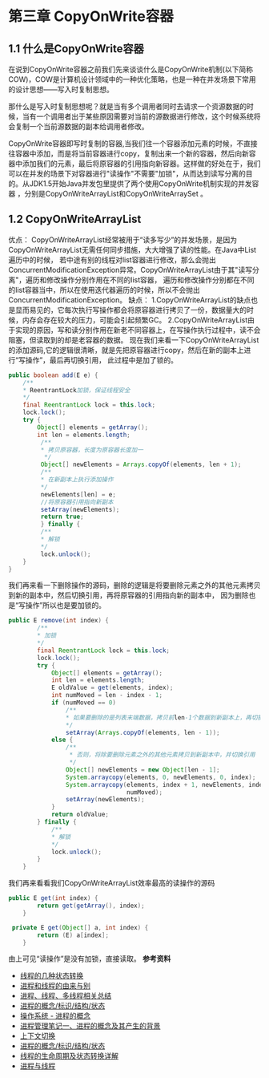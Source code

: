 # 第三章 CopyOnWrite容器

## 1.1 什么是CopyOnWrite容器
在说到CopyOnWrite容器之前我们先来谈谈什么是CopyOnWrite机制(以下简称COW)，COW是计算机设计领域中的一种优化策略，也是一种在并发场景下常用的设计思想——写入时复制思想。

那什么是写入时复制思想呢？就是当有多个调用者同时去请求一个资源数据的时候，当有一个调用者出于某些原因需要对当前的源数据进行修改，这个时候系统将会复制一个当前源数据的副本给调用者修改。	

CopyOnWrite容器即写时复制的容器,当我们往一个容器添加元素的时候，不直接往容器中添加，而是将当前容器进行copy，复制出来一个新的容器，然后向新容器中添加我们的元素，最后将原容器的引用指向新容器。这样做的好处在于，我们可以在并发的场景下对容器进行"读操作"不需要"加锁"，从而达到读写分离的目的。从JDK1.5开始Java并发包里提供了两个使用CopyOnWrite机制实现的并发容器 ，分别是CopyOnWriteArrayList和CopyOnWriteArraySet 。

## 1.2 CopyOnWriteArrayList
优点：
CopyOnWriteArrayList经常被用于“读多写少”的并发场景，是因为CopyOnWriteArrayList无需任何同步措施，大大增强了读的性能。在Java中List遍历中的时候，
若中途有别的线程对list容器进行修改，那么会抛出ConcurrentModificationException异常。CopyOnWriteArrayList由于其"读写分离"，遍历和修改操作分别作用在不同的list容器，
遍历和修改操作分别都在不同的list容器当中，所以在使用迭代器遍历的时候，所以不会抛出ConcurrentModificationException。
缺点：
1.CopyOnWriteArrayList的缺点也是显而易见的，它每次执行写操作都会将原容器进行拷贝了一份，数据量大的时候，内存会存在较大的压力，可能会引起频繁GC。
2.CopyOnWriteArrayList由于实现的原因，写和读分别作用在新老不同容器上，在写操作执行过程中，读不会阻塞，但读取到的却是老容器的数据。
现在我们来看一下CopyOnWriteArrayList的添加源码,它的逻辑很清晰，就是先把原容器进行copy，然后在新的副本上进行“写操作”，最后再切换引用，
此过程中是加了锁的。

~~~java
public boolean add(E e) {
    /**
    * ReentrantLock加锁，保证线程安全
    */
    final ReentrantLock lock = this.lock;
    lock.lock();
    try {
        Object[] elements = getArray();
        int len = elements.length;
         /**
         * 拷贝原容器，长度为原容器长度加一
          */
         Object[] newElements = Arrays.copyOf(elements, len + 1);
         /**
         * 在新副本上执行添加操作
         */
         newElements[len] = e;
         //将原容器引用指向新副本
         setArray(newElements);
         return true;
         } finally {
         /**
         * 解锁
         */
         lock.unlock();
    }
}
~~~        
我们再来看一下删除操作的源码，删除的逻辑是将要删除元素之外的其他元素拷贝到新的副本中，然后切换引用，再将原容器的引用指向新的副本中，
因为删除也是“写操作”所以也是要加锁的。 
~~~java
public E remove(int index) {
        /**
        * 加锁
        */
        final ReentrantLock lock = this.lock;
        lock.lock();
        try {
            Object[] elements = getArray();
            int len = elements.length;
            E oldValue = get(elements, index);
            int numMoved = len - index - 1;
            if (numMoved == 0)
                /**
                * 如果要删除的是列表末端数据，拷贝前len-1个数据到新副本上，再切换引用
                */
                setArray(Arrays.copyOf(elements, len - 1));
            else {
                /**
                 * 否则，将除要删除元素之外的其他元素拷贝到新副本中，并切换引用
                 */
                Object[] newElements = new Object[len - 1];
                System.arraycopy(elements, 0, newElements, 0, index);
                System.arraycopy(elements, index + 1, newElements, index,
                                 numMoved);
                setArray(newElements);
            }
            return oldValue;
        } finally {
            /**
            * 解锁
            */
            lock.unlock();
        }
    }
~~~   
我们再来看看我们CopyOnWriteArrayList效率最高的读操作的源码
~~~java
public E get(int index) {
        return get(getArray(), index);
    }
~~~
~~~java
 private E get(Object[] a, int index) {
        return (E) a[index];
    }
~~~
由上可见“读操作”是没有加锁，直接读取。
**参考资料**

- [线程的几种状态转换](http://www.cnblogs.com/jijijiefang/articles/7222955.html)
- [进程和线程的由来与别](https://blog.csdn.net/whl_program/article/details/70217354)
- [进程、线程、多线程相关总结](https://www.cnblogs.com/fuchongjundream/p/3829508.html)
- [进程的概念/标识/结构/状态](https://blog.csdn.net/derkampf/article/details/60477317)
- [操作系统 - 进程的概念](http://www.cnblogs.com/tianlangshu/p/5224178.html)
- [进程管理笔记一、进程的概念及其产生的背景](https://blog.csdn.net/xd_hebuters/article/details/79590441#一进程产生的背景)
- [上下文切换](http://ifeve.com/context-switch-definition/)
- [进程的概念/标识/结构/状态](https://blog.csdn.net/derkampf/article/details/60477317)
- [线程的生命周期及状态转换详解](https://blog.csdn.net/asdf_1024/article/details/78978437)
- [进程与线程](https://www.liaoxuefeng.com/wiki/0014316089557264a6b348958f449949df42a6d3a2e542c000/0014319272686365ec7ceaeca33428c914edf8f70cca383000) 
